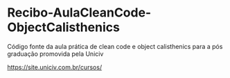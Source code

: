 # Recibo-AulaCleanCode-ObjectCalisthenics
Código fonte da aula prática de clean code e object calisthenics para a pós graduação promovida pela Uniciv

https://site.uniciv.com.br/cursos/
